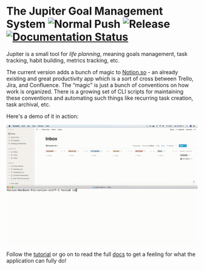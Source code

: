 # The Jupiter Goal Management System ![Normal Push](https://github.com/horia141/jupiter/workflows/Normal%20Push/badge.svg) ![Release](https://github.com/horia141/jupiter/workflows/Release/badge.svg) [![Documentation Status](https://readthedocs.org/projects/jupiter-goals/badge/?version=stable)](https://jupiter-goals.readthedocs.io/en/stable/?badge=stable)

Jupiter is a small tool for _life planning_, meaning goals management, task tracking,
habit building, metrics tracking, etc.

The current version adds a bunch of magic to [Notion.so](https://notion.so) - an
already existing and great productivity app which is a sort of cross between Trello,
Jira, and Confluence. The “magic” is just a bunch of conventions on how work is
organized. There is a growing set of CLI scripts for maintaining these conventions
and automating such things like recurring task creation, task archival, etc.

Here's a demo of it in action:

![Jupiter Demo](docs/assets/jupiter-demo-anim2.gif)

Follow the [tutorial](docs/tutorial.md) or go on to read the full [docs](https://jupiter-goals.readthedocs.io) to
get a feeling for what the application can fully do!
